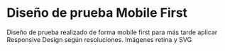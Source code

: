 Diseño de prueba Mobile First
============

Diseño de prueba realizado de forma mobile first para más tarde aplicar Responsive Design según resoluciones. Imágenes retina y SVG
